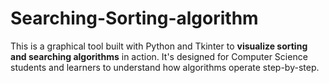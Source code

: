 # Searching-Sorting-algorithm
This is a graphical tool built with Python and Tkinter to **visualize sorting and searching algorithms** in action. It's designed for Computer Science students and learners to understand how algorithms operate step-by-step.
